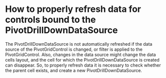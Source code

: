 # How to properly refresh data for controls bound to the PivotDrillDownDataSource


<p>The PivotDrillDownDataSource is not automatically refreshed if the data source of the PivotGridControl is changed, or filter is applied to the PivotGridControl. Also, changes in the data source might change the data cells layout, and the cell for which the PivotDrillDownDataSource is created can disappear. So, to properly refresh data it is necessary to check whether the parent cell exists, and create a new PivotDrillDownDataSource.</p>

<br/>


